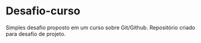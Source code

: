 # Desafio-curso
Simples desafio proposto em um curso sobre Git/Github.
Repositório criado para desafio de projeto.
